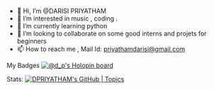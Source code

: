 - 👋 Hi, I’m @DARISI PRIYATHAM
- 👀 I’m interested in music , coding .
- 🌱 I’m currently learning python
- 💞️ I’m looking to collaborate on some good interns and projets for beginners
- 📫 How to reach me , Mail Id: priyathamdarisi@gmail.com

My Badges
[![@d_p's Holopin board](https://holopin.io/api/user/board?user=d_p)](https://holopin.io/@d_p)

Stats:
[![DPRIYATHAM's GitHub | Topics](https://stats.quine.sh/DPRIYATHAM/topics-over-time?theme=dark)](https://quine.sh)
